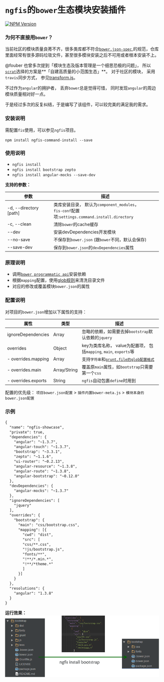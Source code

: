 `ngfis`的`bower`生态模块安装插件
=====================
[![NPM Version](https://img.shields.io/npm/v/ngfis-command-install.svg?style=flat)](https://www.npmjs.org/package/ngfis-command-install)

### 为何不直接用`bower`？
  当前社区的模块质量良莠不齐，很多类库都不符合[`bower.json-spec`](https://github.com/bower/bower.json-spec),的规范，仓库里面经常有很多源码垃圾文件，甚至很多模块安装之后不可用或者根本安装不上。

@fouber 也曾多次提到「模块生态及版本管理是一个细思恐极的问题」， 所以[`scrat`](http://scrat-team.github.io/#!/components)选择的方案是**「自建高质量的小范围生态」**。
对于社区的模块， 采用`travis`同步方式， 参见[transform.js]( https://github.com/scrat-team/font-awesome/blob/master/.scrat/transform.js)。

不过作为`angular`的拥护者， 丢弃`bower`总是觉得可惜， 同时发现`angular`的周边模块质量相对好一点。

于是经过多次的反复纠结，于是编写了该组件，可以较完美的满足我的需求。

### 安装说明
需配置`fis`使用，可以参见`ngfis`项目。

`npm install ngfis-command-install --save`

### 使用说明
- `ngfis install`
- `ngfis install bootstrap zepto`
- `ngfis install angular-mocks --save-dev`

**支持的参数：**

参数 | 描述
------------ | -------------
-d, --directory [path] | 类库安装目录， 默认为`component_modules`，<br/>`fis-conf`配置项:`settings.command.install.directory`
-c, --clean | 清除`bower`的cache缓存
--dev | 安装devDependencies开发模块
--no-save | 不保存到`bower.json` (跟`bower`不同，默认会保存)
--save-dev | 保存到`bower.json`的`devDependencies`属性

### 原理说明
- 调用[`bower programmatic api`](http://bower.io/docs/api/#programmatic-api)安装依赖
- 根据`mapping`配置，使用[glob规则](https://github.com/isaacs/node-glob)来清洗目录文件
- 对应的修改或覆盖模块`bower.json`的属性


### 配置说明

对项目的`bower.json`增加以下属性的支持：

属性 | 类型 | 描述
------------ | ------------- | -------------
ignoreDependencies | Array | 忽略的依赖，如需要去掉`bootstrap`默认依赖的`jquery`
overrides | Object | key为类库名称， value为配置项， 包括`mapping`, `main`, `exports`等
- overrides.mapping | Array | 支持`字符串`和[`grunt.file的glob配置格式`](http://gruntjs.com/configuring-tasks#globbing-patterns)
- overrides.main | Array/String | 覆盖原`main`属性，如`bootstrap`只需要第一个`css`
- overrides.exports | String | `ngfis`自动包裹`define`时用到

配置的优先级： `项目bower.json配置` > `插件内置bower-meta.js` > `模块本身的bower.json配置`

### 示例
```
{
  "name": "ngfis-showcase",
  "private": true,
  "dependencies": {
    "angular": "~1.3.7",
    "angular-touch": "~1.3.7",
    "bootstrap": "~3.3.1",
    "zepto": "~1.1.6",
    "ui-router": "~0.2.13",
    "angular-resource": "~1.3.8",
    "angular-route": "~1.3.8",
    "angular-bootstrap": "~0.12.0"
  },
  "devDependencies": {
    "angular-mocks": "~1.3.7"
  },
  "ignoreDependencies": [
    "jquery"
  ],
  "overrides": {
    "bootstrap": {
      "main": "css/bootstrap.css",
      "mapping": [{
        "cwd": "dist",
        "src": [
        "css/**.css",
        "!js/bootstrap.js",
        "fonts/**",
        "!**/*.min.*",
        "!**/*theme.*"
        ]
      }]
    }
  },
  "resolutions": {
    "angular": "1.3.8"
  }
}

```
**运行效果：**
![snapshot](snapshot.png)
